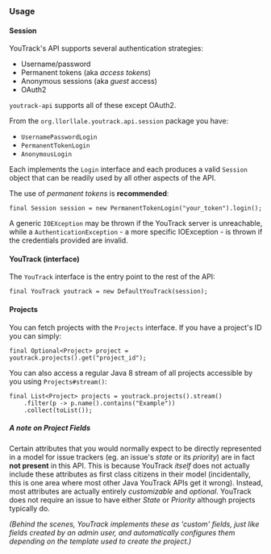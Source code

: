 
### Usage
#### Session
YouTrack's API supports several authentication strategies:

* Username/password
* Permanent tokens (aka *access tokens*)
* Anonymous sessions (aka *guest* access)
* OAuth2

`youtrack-api` supports all of these except OAuth2.

From the `org.llorllale.youtrack.api.session` package you have:

* `UsernamePasswordLogin`
* `PermanentTokenLogin` 
* `AnonymousLogin`

Each implements the `Login` interface and each produces a valid `Session` object 
that can be readily used by all other aspects of the API.

The use of *permanent tokens* is **recommended**:

    final Session session = new PermanentTokenLogin("your_token").login();

A generic `IOEXception` may be thrown if the YouTrack server is unreachable,
while a `AuthenticationException` - a more specific IOException - is thrown if
the credentials provided are invalid.

#### YouTrack (interface)
The `YouTrack` interface is the entry point to the rest of the API:

    final YouTrack youtrack = new DefaultYouTrack(session);

#### Projects
You can fetch projects with the `Projects` interface. If you have a project's ID
you can simply:

    final Optional<Project> project = youtrack.projects().get("project_id");

You can also access a regular Java 8 stream of all projects accessible by 
you using `Projects#stream()`:

    final List<Project> projects = youtrack.projects().stream()
        .filter(p -> p.name().contains("Example"))
        .collect(toList());

##### A note on Project Fields
Certain attributes that you would normally expect to be directly represented 
in a model for issue trackers (eg. an issue's *state* or its *priority*) are 
in fact **not present** in this API. This is because YouTrack *itself* does not
actually include these attributes as first class citizens in their model 
(incidentally, this is one area where most other Java YouTrack APIs get it 
wrong). Instead, most attributes are actually entirely *customizable* and 
*optional*. YouTrack does not require an issue to have either *State* or 
*Priority* although projects typically do.

*(Behind the scenes, YouTrack implements these as 'custom' fields, just like 
fields created by an admin user, and automatically configures them depending
on the template used to create the project.)*